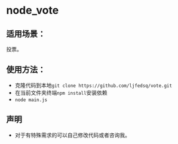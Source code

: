 # node_vote
## 适用场景：
投票。
## 使用方法：
  * 克隆代码到本地``` git clone https://github.com/ljfedsq/vote.git ``` 
  * 在当前文件夹终端``` npm install ```安装依赖
  * ```node main.js```
 

## 声明
  * 对于有特殊需求的可以自己修改代码或者咨询我。